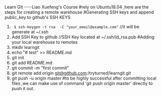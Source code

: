 Learn Git ----Liao Xuefeng's Course
#rely on Ubuntu18.04 ,here are the steps for creating a remote warehouse
#Generating SSH keys and append public_key to github's SSH KEYS
1. ` $ ssh-keygen -t rsa  -C "your_email@example.com"`
 //it will be generate at ~/.ssh
2. Add SSH Key to github
 //SSH Key located at ~/.ssh/id_rsa.pub
#Adding your local warehouse to remotes 
1. mkdir learngit
2. echo "# test" >> README.md
3. git init
4. git add README.md
5. git commit -m "first commit"
6. git remote add origin git@github.com:/tryturned/learngit.git
7. git push -u origin master
#to be highly successful
after committing local files ,we can make use of command 'git push origin master' directly
to push it out.
